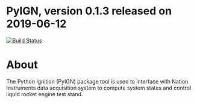 # PyIGN, version 0.1.3 released on 2019-06-12

[![Build Status](https://travis-ci.org/SoftwareDevEngResearch/PyIGN.svg?branch=master)](https://travis-ci.org/SoftwareDevEngResearch/PyIGN)


# About

The Python Ignition (PyIGN) package tool is used to interface with Nation Instruments data acquisition system to compute system states and control liquid rocket engine test stand.
